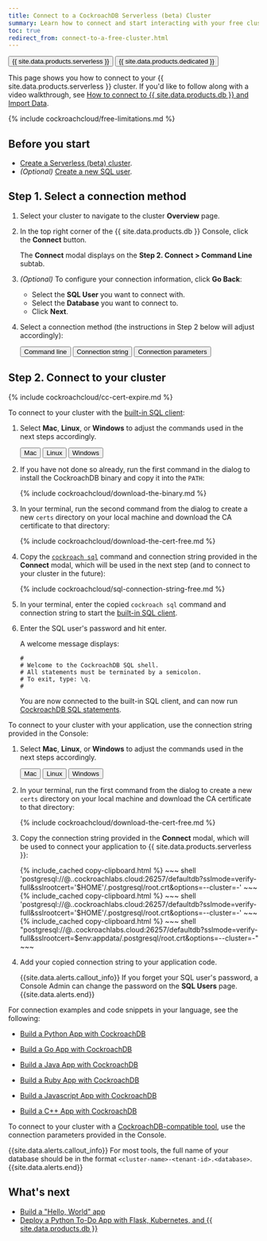 ```yaml
---
title: Connect to a CockroachDB Serverless (beta) Cluster
summary: Learn how to connect and start interacting with your free cluster.
toc: true
redirect_from: connect-to-a-free-cluster.html
---
```


<div class="filters clearfix">
    <a href="connect-to-a-serverless-cluster.html"><button class="filter-button page-level current">{{ site.data.products.serverless }}</button></a>
    <a href="connect-to-your-cluster.html"><button class="filter-button page-level">{{ site.data.products.dedicated }}</button></a>
</div>

This page shows you how to connect to your {{ site.data.products.serverless }} cluster. If you'd like to follow along with a video walkthrough, see [How to connect to {{ site.data.products.db }} and Import Data](https://www.youtube.com/watch?v=XJZD1rorEQE).

{% include cockroachcloud/free-limitations.md %}

## Before you start

- [Create a Serverless (beta) cluster](create-a-serverless-cluster.html).
- _(Optional)_ [Create a new SQL user](user-authorization.html#create-a-sql-user).

## Step 1. Select a connection method

1. Select your cluster to navigate to the cluster **Overview** page.

1. In the top right corner of the {{ site.data.products.db }} Console, click the **Connect** button.

    The **Connect** modal displays on the **Step 2. Connect > Command Line** subtab.

1. _(Optional)_ To configure your connection information, click **Go Back**:
    - Select the **SQL User** you want to connect with.
    - Select the **Database** you want to connect to.
    - Click **Next**.

1. Select a connection method (the instructions in Step 2 below will adjust accordingly):

    <div class="filters clearfix">
        <button class="filter-button page-level" data-scope="command-line">Command line</button>
        <button class="filter-button page-level" data-scope="connection-string">Connection string</button>
        <button class="filter-button page-level" data-scope="connection-parameters">Connection parameters</button>
    </div>
<p></p>

## Step 2. Connect to your cluster

{% include cockroachcloud/cc-cert-expire.md %}

  <section class="filter-content" markdown="1" data-scope="command-line">

To connect to your cluster with the [built-in SQL client](../{{site.versions["stable"]}}/cockroach-sql.html):

1. Select **Mac**, **Linux**, or **Windows** to adjust the commands used in the next steps accordingly.

    <div class="filters clearfix">
      <button class="filter-button page-level" data-scope="mac">Mac</button>
      <button class="filter-button page-level" data-scope="linux">Linux</button>
      <button class="filter-button page-level" data-scope="windows">Windows</button>
    </div>

1. If you have not done so already, run the first command in the dialog to install the CockroachDB binary and copy it into the `PATH`:

    {% include cockroachcloud/download-the-binary.md %}

1. In your terminal, run the second command from the dialog to create a new `certs` directory on your local machine and download the CA certificate to that directory:

    {% include cockroachcloud/download-the-cert-free.md %}

1. Copy the [`cockroach sql`](../{{site.versions["stable"]}}/cockroach-sql.html) command and connection string provided in the **Connect** modal, which will be used in the next step (and to connect to your cluster in the future):
    
    {% include cockroachcloud/sql-connection-string-free.md %}
    
1. In your terminal, enter the copied `cockroach sql` command and connection string to start the [built-in SQL client](../{{site.versions["stable"]}}/cockroach-sql.html).

1. Enter the SQL user's password and hit enter.

    A welcome message displays:

    ~~~
    #
    # Welcome to the CockroachDB SQL shell.
    # All statements must be terminated by a semicolon.
    # To exit, type: \q.
    #
    ~~~

    You are now connected to the built-in SQL client, and can now run [CockroachDB SQL statements](learn-cockroachdb-sql.html).
  </section>

  <section class="filter-content" markdown="1" data-scope="connection-string">
  
To connect to your cluster with your application, use the connection string provided in the Console:

1. Select **Mac**, **Linux**, or **Windows** to adjust the commands used in the next steps accordingly.

    <div class="filters clearfix">
      <button class="filter-button page-level" data-scope="mac">Mac</button>
      <button class="filter-button page-level" data-scope="linux">Linux</button>
      <button class="filter-button page-level" data-scope="windows">Windows</button>
    </div>

1. In your terminal, run the first command from the dialog to create a new `certs` directory on your local machine and download the CA certificate to that directory:

    {% include cockroachcloud/download-the-cert-free.md %}

1. Copy the connection string provided in the **Connect** modal, which will be used to connect your application to {{ site.data.products.serverless }}:

    <section class="filter-content" markdown="1" data-scope="mac">
    {% include_cached copy-clipboard.html %}
    ~~~ shell
    'postgresql://<user>@<free-tier-host>.<region>.cockroachlabs.cloud:26257/defaultdb?sslmode=verify-full&sslrootcert='$HOME'/.postgresql/root.crt&options=--cluster=<cluster-name>-<tenant-id>'
    ~~~
    </section>

    <section class="filter-content" markdown="1" data-scope="linux">
    {% include_cached copy-clipboard.html %}
    ~~~ shell
    'postgresql://<user>@<free-tier-host>.<region>.cockroachlabs.cloud:26257/defaultdb?sslmode=verify-full&sslrootcert='$HOME'/.postgresql/root.crt&options=--cluster=<cluster-name>-<tenant-id>'
    ~~~
    </section>

    <section class="filter-content" markdown="1" data-scope="windows">
    {% include_cached copy-clipboard.html %}
    ~~~ shell
    "postgresql://<user>@<free-tier-host>.<region>.cockroachlabs.cloud:26257/defaultdb?sslmode=verify-full&sslrootcert=$env:appdata/.postgresql/root.crt&options=--cluster=<cluster-name>-<tenant-id>"
    ~~~
    </section>

1. Add your copied connection string to your application code.

    {{site.data.alerts.callout_info}}
    If you forget your SQL user's password, a Console Admin can change the password on the **SQL Users** page.
    {{site.data.alerts.end}}

For connection examples and code snippets in your language, see the following:

- [Build a Python App with CockroachDB](../{{site.versions["stable"]}}/build-a-python-app-with-cockroachdb.html)
- [Build a Go App with CockroachDB](../{{site.versions["stable"]}}/build-a-go-app-with-cockroachdb.html)
- [Build a Java App with CockroachDB](../{{site.versions["stable"]}}/build-a-java-app-with-cockroachdb.html)
- [Build a Ruby App with CockroachDB](../{{site.versions["stable"]}}/build-a-ruby-app-with-cockroachdb.html)
- [Build a Javascript App with CockroachDB](../{{site.versions["stable"]}}/build-a-nodejs-app-with-cockroachdb.html)
- [Build a C++ App with CockroachDB](../{{site.versions["stable"]}}/build-a-c++-app-with-cockroachdb.html)
  </section>

  <section class="filter-content" markdown="1" data-scope="connection-parameters">
  
To connect to your cluster with a [CockroachDB-compatible tool](../{{site.versions["stable"]}}/third-party-database-tools.html), use the connection parameters provided in the Console.

{{site.data.alerts.callout_info}}
For most tools, the full name of your database should be in the format `<cluster-name>-<tenant-id>.<database>`.
{{site.data.alerts.end}}

  </section>

## What's next

- [Build a "Hello, World" app](../{{site.versions["stable"]}}/build-a-python-app-with-cockroachdb-django.html)
- [Deploy a Python To-Do App with Flask, Kubernetes, and {{ site.data.products.db }}](deploy-a-python-to-do-app-with-flask-kubernetes-and-cockroachcloud.html)
